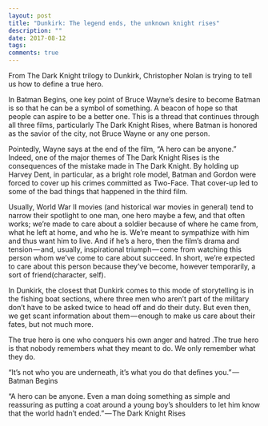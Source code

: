 ```yaml
---
layout: post
title: "Dunkirk: The legend ends, the unknown knight rises"
description: ""
date: 2017-08-12
tags: 
comments: true
---
```


From The Dark Knight trilogy to Dunkirk, Christopher Nolan is trying to tell us how to define a true hero.

In Batman Begins, one key point of Bruce Wayne’s desire to become Batman is so that he can be a symbol of something. A beacon of hope so that people can aspire to be a better one. This is a thread that continues through all three films, particularly The Dark Knight Rises, where Batman is honored as the savior of the city, not Bruce Wayne or any one person.

Pointedly, Wayne says at the end of the film, “A hero can be anyone.” Indeed, one of the major themes of The Dark Knight Rises is the consequences of the mistake made in The Dark Knight. By holding up Harvey Dent, in particular, as a bright role model, Batman and Gordon were forced to cover up his crimes committed as Two-Face. That cover-up led to some of the bad things that happened in the third film.

Usually, World War II movies (and historical war movies in general) tend to narrow their spotlight to one man, one hero maybe a few, and that often works; we’re made to care about a soldier because of where he came from, what he left at home, and who he is. We’re meant to sympathize with him and thus want him to live. And if he’s a hero, then the film’s drama and tension — and, usually, inspirational triumph — come from watching this person whom we’ve come to care about succeed. In short, we’re expected to care about this person because they’ve become, however temporarily, a sort of friend(character, self).

In Dunkirk, the closest that Dunkirk comes to this mode of storytelling is in the fishing boat sections, where three men who aren’t part of the military don’t have to be asked twice to head off and do their duty. But even then, we get scant information about them — enough to make us care about their fates, but not much more.

The true hero is one who conquers his own anger and hatred .The true hero is that nobody remembers what they meant to do. We only remember what they do.

“It’s not who you are underneath, it’s what you do that defines you.” — Batman Begins

“A hero can be anyone. Even a man doing something as simple and reassuring as putting a coat around a young boy’s shoulders to let him know that the world hadn’t ended.” — The Dark Knight Rises
